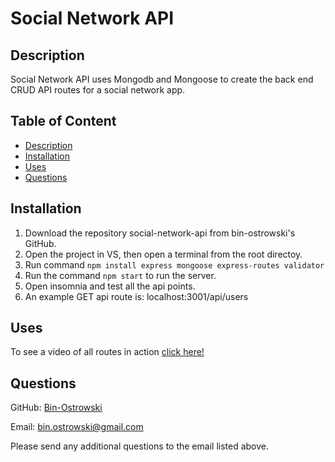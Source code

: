 # Social Network API 
        
  ## Description
  Social Network API uses Mongodb and Mongoose to create the back end CRUD API routes for a social network app.
          
  ## Table of Content
  - [Description](#description)
  - [Installation](#installation)
  - [Uses](#uses)
  - [Questions](#questions)
  
  ## Installation
  1. Download the repository social-network-api from bin-ostrowski's GitHub. 
  2. Open the project in VS, then open a terminal from the root directoy.
  3. Run command `npm install express mongoose express-routes validator`
  4. Run the command `npm start` to run the server.
  6. Open insomnia and test all the api points.
  7. An example GET api route is: localhost:3001/api/users

  ## Uses

  To see a video of all routes in action [click here!](https://drive.google.com/file/d/1A_73indLeMg-bL21lLc9G-zDeBRVKCIH/view)

  ## Questions
  GitHub: [Bin-Ostrowski](https://github.com/Bin-Ostrowski)
  
  Email: bin.ostrowski@gmail.com
  
  Please send any additional questions to the email listed above. 

